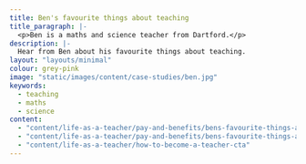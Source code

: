```yaml
---
title: Ben's favourite things about teaching
title_paragraph: |-
  <p>Ben is a maths and science teacher from Dartford.</p>
description: |-
  Hear from Ben about his favourite things about teaching.
layout: "layouts/minimal" 
colour: grey-pink 
image: "static/images/content/case-studies/ben.jpg" 
keywords:
  - teaching
  - maths
  - science
content: 
  - "content/life-as-a-teacher/pay-and-benefits/bens-favourite-things-about-teaching/header" 
  - "content/life-as-a-teacher/pay-and-benefits/bens-favourite-things-about-teaching/article"
  - "content/life-as-a-teacher/how-to-become-a-teacher-cta"
---
```


